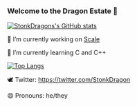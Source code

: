 ### Welcome to the Dragon Estate 👋

[![StonkDragons's GitHub stats](https://github-readme-stats.vercel.app/api?username=StonkDragon&theme=dark)](https://github.com/anuraghazra/github-readme-stats)

🔭 I’m currently working on [Scale](https://github.com/StonkDragon/Scale)

🌱 I’m currently learning C and C++

[![Top Langs](https://github-readme-stats.vercel.app/api/top-langs/?username=StonkDragon&theme=dark)](https://github.com/anuraghazra/github-readme-stats)
  
🕊 Twitter: https://twitter.com/StonkDragon

😄 Pronouns: he/they
